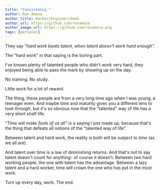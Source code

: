 ```yaml
---
title: "Consistency."
author: Ron Amosa
author_title: Hacker/Engineer/Geek
author_url: https://github.com/ronamosa
author_image_url: https://github.com/ronamosa.png
tags: [personal]
---
```


They say _"hard work beats talent, when talent doesn't work hard enough"._

The "hard work" in that saying is the boring part.

I've known plenty of talented people who didn't work very hard, they enjoyed being able to pass the mark by showing up on the day.

No training. No study.

Little work for a lot of reward.

The thing, these people are from a very long time ago when I was young, a teenager even. And maybe time and maturity gives you a different lens to look through, but it's so obvious now that the "talented" way of life has a very short shelf life.

_"Time will make fools of us all"_ is a saying I just made up, because that's the thing that defeats all notions of the "talented way of life".

Between talent and hard work, the reality is both will be subject to _time_ (as we all are).

And talent over time is a law of diminishing returns. And that's not to say talent doesn't count for anything- of course it doesn't. Between two hard working people, the one with talent has the advantage. Between a lazy talent and a hard worker, time will crown the one who has put in the most work.

Turn up every day, work. The end.
